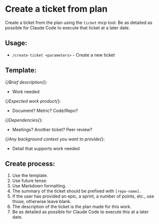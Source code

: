 # Create a ticket from plan

Create a ticket from the plan using the `ticket` mcp tool. Be as detailed as
possible for Claude Code to execute that ticket at a later date.

## Usage:
- `/create-ticket <parameters>` - Create a new ticket

## Template:
{*}Brief description{*}:

* Work needed

{*}Expected work product{*}:

* Document? Metric? Code/Repo?

{*}Dependencies{*}:

* Meetings? Another ticket? Peer review?

{*}Any background context you want to provide{*}:

* Detail that supports work needed

## Create process:
1. Use the template.
2. Use future tense.
3. Use Markdown formatting.
5. The summary of the ticket should be prefixed with `[repo-name]`.
6. If the user has provided an epic, a sprint, a number of points, etc., use
   those, otherwise leave blank.
7. The description of the ticket is the plan made for this work.
8. Be as detailed as possible for Claude Code to execute this at a later date.
